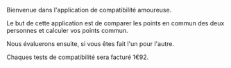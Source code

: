 Bienvenue dans l'application de compatibilité amoureuse. 

Le but de cette application est de comparer les points en commun des deux personnes et calculer vos points commun. 

Nous évaluerons ensuite, si vous êtes fait l'un pour l'autre. 

Chaques tests de compatibilité sera facturé 1€92. 
